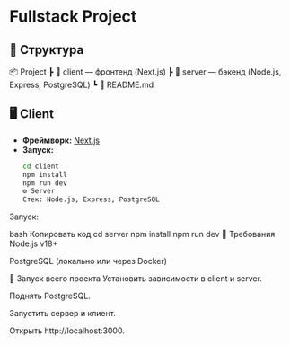 # Fullstack Project

## 📂 Структура

📦 Project
┣ 📂 client — фронтенд (Next.js)
┣ 📂 server — бэкенд (Node.js, Express, PostgreSQL)
┗ 📄 README.md

## 🖥 Client

- **Фреймворк:** [Next.js](https://nextjs.org/)
- **Запуск:**
  ```bash
  cd client
  npm install
  npm run dev
  ⚙️ Server
  Стек: Node.js, Express, PostgreSQL
  ```

Запуск:

bash
Копировать код
cd server
npm install
npm run dev
📌 Требования
Node.js v18+

PostgreSQL (локально или через Docker)

🚀 Запуск всего проекта
Установить зависимости в client и server.

Поднять PostgreSQL.

Запустить сервер и клиент.

Открыть http://localhost:3000.
